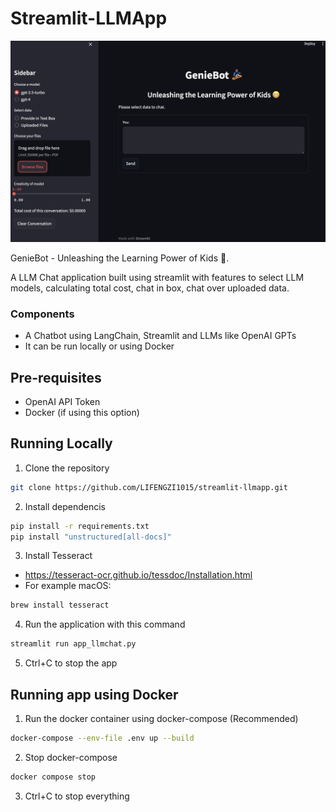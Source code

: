 # Streamlit-LLMApp

![Alt text](./images/MathGenieBot_UI.png)

GenieBot - Unleashing the Learning Power of Kids 😬. 

A LLM Chat application built using streamlit with features to select LLM models, calculating total cost, chat in box, chat over uploaded data.

### Components

- A Chatbot using LangChain, Streamlit and LLMs like OpenAI GPTs
- It can be run locally or using Docker

## Pre-requisites
- OpenAI API Token
- Docker (if using this option)

## Running Locally

1. Clone the repository
```bash
git clone https://github.com/LIFENGZI1015/streamlit-llmapp.git
```
2. Install dependencis
```bash
pip install -r requirements.txt
pip install "unstructured[all-docs]"
```
3. Install Tesseract
- https://tesseract-ocr.github.io/tessdoc/Installation.html
- For example macOS:
```bash
brew install tesseract
```
4. Run the application with this command
```bash
streamlit run app_llmchat.py
```
5. Ctrl+C to stop the app

## Running app using Docker
1. Run the docker container using docker-compose (Recommended)
```bash
docker-compose --env-file .env up --build
```
2. Stop docker-compose
```bash
docker compose stop
```
3. Ctrl+C to stop everything

